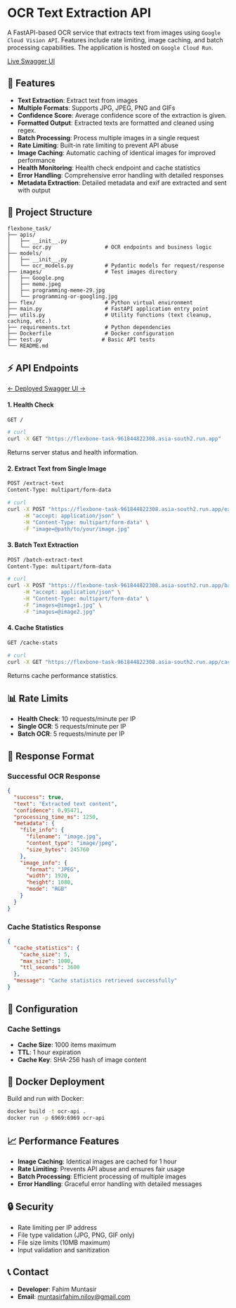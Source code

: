 # OCR Text Extraction API

A FastAPI-based OCR service that extracts text from images using `Google Cloud Vision API`. Features include rate limiting, image caching, and batch processing capabilities. The application is hosted on `Google Cloud Run`.

[ Live Swagger UI ](https://flexbone-task-961844822308.asia-south2.run.app/docs)


## 🚀 Features

- **Text Extraction**: Extract text from images
- **Multiple Formats**: Supports JPG, JPEG, PNG and GIFs
- **Confidence Score**: Average confidence score of the extraction is given.
- **Formatted Output**: Extracted texts are formatted and cleaned using regex.
- **Batch Processing**: Process multiple images in a single request
- **Rate Limiting**: Built-in rate limiting to prevent API abuse
- **Image Caching**: Automatic caching of identical images for improved performance
- **Health Monitoring**: Health check endpoint and cache statistics
- **Error Handling**: Comprehensive error handling with detailed responses
- **Metadata Extraction**: Detailed metadata and exif are extracted and sent with output


## 📁 Project Structure

```
flexbone_task/
├── apis/
│   ├── __init__.py
│   └── ocr.py                 # OCR endpoints and business logic
├── models/
│   ├── __init__.py
│   └── ocr_models.py          # Pydantic models for request/response
├── images/                    # Test images directory
│   ├── Google.png
│   ├── meme.jpeg
│   ├── programming-meme-29.jpg
│   └── programming-or-googling.jpg
├── flex/                      # Python virtual environment
├── main.py                    # FastAPI application entry point
├── utils.py                   # Utility functions (text cleanup, caching, etc.)
├── requirements.txt           # Python dependencies
├── Dockerfile                 # Docker configuration
├── test.py                   # Basic API tests
└── README.md                 
```


## ⚡️ API Endpoints
[<- Deployed Swagger UI ->](https://flexbone-task-961844822308.asia-south2.run.app/docs)

#### 1. Health Check
```bash
GET /

# curl
curl -X GET "https://flexbone-task-961844822308.asia-south2.run.app"  
```
Returns server status and health information.

#### 2. Extract Text from Single Image
```bash
POST /extract-text
Content-Type: multipart/form-data

# curl
curl -X POST "https://flexbone-task-961844822308.asia-south2.run.app/extract-text" \
     -H "accept: application/json" \
     -H "Content-Type: multipart/form-data" \
     -F "image=@path/to/your/image.jpg"
```

#### 3. Batch Text Extraction
```bash
POST /batch-extract-text
Content-Type: multipart/form-data

# curl
curl -X POST "https://flexbone-task-961844822308.asia-south2.run.app/batch-extract-text" \
     -H "accept: application/json" \
     -H "Content-Type: multipart/form-data" \
     -F "images=@image1.jpg" \
     -F "images=@image2.jpg"
```

#### 4. Cache Statistics
```bash
GET /cache-stats

# curl
curl -X GET "https://flexbone-task-961844822308.asia-south2.run.app/cache-stats"  
```
Returns cache performance statistics.

## 📊 Rate Limits

- **Health Check**: 10 requests/minute per IP
- **Single OCR**: 5 requests/minute per IP
- **Batch OCR**: 5 requests/minute per IP

## 🎯 Response Format

### Successful OCR Response
```json
{
  "success": true,
  "text": "Extracted text content",
  "confidence": 0.95471,
  "processing_time_ms": 1250,
  "metadata": {
    "file_info": {
      "filename": "image.jpg",
      "content_type": "image/jpeg",
      "size_bytes": 245760
    },
    "image_info": {
      "format": "JPEG",
      "width": 1920,
      "height": 1080,
      "mode": "RGB"
    }
  }
}
```

### Cache Statistics Response
```json
{
  "cache_statistics": {
    "cache_size": 5,
    "max_size": 1000,
    "ttl_seconds": 3600
  },
  "message": "Cache statistics retrieved successfully"
}
```

## 🔧 Configuration


### Cache Settings
- **Cache Size**: 1000 items maximum
- **TTL**: 1 hour expiration
- **Cache Key**: SHA-256 hash of image content


## 🐳 Docker Deployment

Build and run with Docker:
```bash
docker build -t ocr-api .
docker run -p 6969:6969 ocr-api
```

## 📈 Performance Features

- **Image Caching**: Identical images are cached for 1 hour
- **Rate Limiting**: Prevents API abuse and ensures fair usage
- **Batch Processing**: Efficient processing of multiple images
- **Error Handling**: Graceful error handling with detailed messages

## 🔒 Security

- Rate limiting per IP address
- File type validation (JPG, PNG, GIF only)
- File size limits (10MB maximum)
- Input validation and sanitization

## 📞 Contact

- **Developer**: Fahim Muntasir
- **Email**: muntasirfahim.niloy@gmail.com

